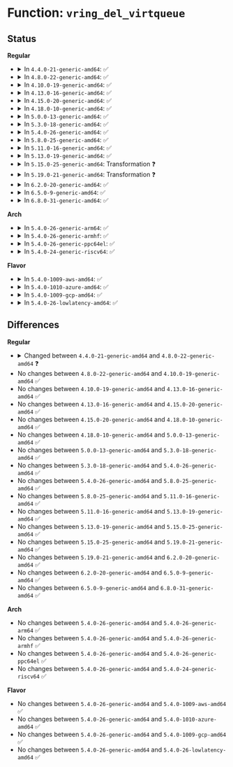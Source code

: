 # Function: <code>vring_del_virtqueue</code>

## Status
<b>Regular</b>
<ul>
<li>
<details>
<summary>In <code>4.4.0-21-generic-amd64</code>: ✅</summary>

```c
void vring_del_virtqueue(struct virtqueue * vq)
```

```json
{
  "name": "vring_del_virtqueue",
  "collision_type": "Unique Global",
  "inline_type": "No",
  "funcs": [
    {
      "addr": 18446744071583822624,
      "name": "vring_del_virtqueue",
      "external": true,
      "loc": "drivers/virtio/virtio_ring.c:786",
      "file": "drivers/virtio/virtio_ring.c",
      "inline": "seen, unknown",
      "caller_inline": [],
      "caller_func": [
        "drivers/virtio/virtio_mmio.c:vm_del_vqs",
        "drivers/virtio/virtio_pci_modern.c:del_vq",
        "drivers/virtio/virtio_pci_modern.c:setup_vq",
        "drivers/virtio/virtio_pci_legacy.c:del_vq",
        "drivers/virtio/virtio_pci_legacy.c:setup_vq"
      ]
    }
  ],
  "symbols": [
    {
      "addr": 18446744071583822624,
      "name": "vring_del_virtqueue",
      "section": ".text",
      "bind": "STB_GLOBAL",
      "size": 57
    }
  ]
}
```
</details>
</li>
<li>
<details>
<summary>In <code>4.8.0-22-generic-amd64</code>: ✅</summary>

```c
void vring_del_virtqueue(struct virtqueue * _vq)
```

```json
{
  "name": "vring_del_virtqueue",
  "collision_type": "Unique Global",
  "inline_type": "No",
  "funcs": [
    {
      "addr": 18446744071584150272,
      "name": "vring_del_virtqueue",
      "external": true,
      "loc": "drivers/virtio/virtio_ring.c:1090",
      "file": "drivers/virtio/virtio_ring.c",
      "inline": "seen, unknown",
      "caller_inline": [],
      "caller_func": [
        "drivers/virtio/virtio_mmio.c:vm_del_vqs",
        "drivers/virtio/virtio_pci_modern.c:del_vq",
        "drivers/virtio/virtio_pci_modern.c:del_vq",
        "drivers/virtio/virtio_pci_modern.c:setup_vq",
        "drivers/virtio/virtio_pci_legacy.c:del_vq",
        "drivers/virtio/virtio_pci_legacy.c:setup_vq"
      ]
    }
  ],
  "symbols": [
    {
      "addr": 18446744071584150272,
      "name": "vring_del_virtqueue",
      "section": ".text",
      "bind": "STB_GLOBAL",
      "size": 98
    }
  ]
}
```
</details>
</li>
<li>
<details>
<summary>In <code>4.10.0-19-generic-amd64</code>: ✅</summary>

```c
void vring_del_virtqueue(struct virtqueue * _vq)
```

```json
{
  "name": "vring_del_virtqueue",
  "collision_type": "Unique Global",
  "inline_type": "No",
  "funcs": [
    {
      "addr": 18446744071584330832,
      "name": "vring_del_virtqueue",
      "external": true,
      "loc": "drivers/virtio/virtio_ring.c:1094",
      "file": "drivers/virtio/virtio_ring.c",
      "inline": "seen, unknown",
      "caller_inline": [],
      "caller_func": [
        "drivers/virtio/virtio_mmio.c:vm_del_vqs",
        "drivers/virtio/virtio_pci_modern.c:del_vq",
        "drivers/virtio/virtio_pci_modern.c:del_vq",
        "drivers/virtio/virtio_pci_modern.c:setup_vq",
        "drivers/virtio/virtio_pci_legacy.c:del_vq",
        "drivers/virtio/virtio_pci_legacy.c:setup_vq"
      ]
    }
  ],
  "symbols": [
    {
      "addr": 18446744071584330832,
      "name": "vring_del_virtqueue",
      "section": ".text",
      "bind": "STB_GLOBAL",
      "size": 98
    }
  ]
}
```
</details>
</li>
<li>
<details>
<summary>In <code>4.13.0-16-generic-amd64</code>: ✅</summary>

```c
void vring_del_virtqueue(struct virtqueue * _vq)
```

```json
{
  "name": "vring_del_virtqueue",
  "collision_type": "Unique Global",
  "inline_type": "No",
  "funcs": [
    {
      "addr": 18446744071584410816,
      "name": "vring_del_virtqueue",
      "external": true,
      "loc": "drivers/virtio/virtio_ring.c:1141",
      "file": "drivers/virtio/virtio_ring.c",
      "inline": "seen, unknown",
      "caller_inline": [],
      "caller_func": [
        "drivers/virtio/virtio_mmio.c:vm_del_vqs",
        "drivers/virtio/virtio_pci_modern.c:del_vq",
        "drivers/virtio/virtio_pci_modern.c:del_vq",
        "drivers/virtio/virtio_pci_modern.c:setup_vq",
        "drivers/virtio/virtio_pci_legacy.c:del_vq",
        "drivers/virtio/virtio_pci_legacy.c:setup_vq"
      ]
    }
  ],
  "symbols": [
    {
      "addr": 18446744071584410816,
      "name": "vring_del_virtqueue",
      "section": ".text",
      "bind": "STB_GLOBAL",
      "size": 94
    }
  ]
}
```
</details>
</li>
<li>
<details>
<summary>In <code>4.15.0-20-generic-amd64</code>: ✅</summary>

```c
void vring_del_virtqueue(struct virtqueue * _vq)
```

```json
{
  "name": "vring_del_virtqueue",
  "collision_type": "Unique Global",
  "inline_type": "No",
  "funcs": [
    {
      "addr": 18446744071584818272,
      "name": "vring_del_virtqueue",
      "external": true,
      "loc": "drivers/virtio/virtio_ring.c:1140",
      "file": "drivers/virtio/virtio_ring.c",
      "inline": "seen, unknown",
      "caller_inline": [],
      "caller_func": [
        "drivers/virtio/virtio_mmio.c:vm_del_vqs",
        "drivers/virtio/virtio_pci_modern.c:del_vq",
        "drivers/virtio/virtio_pci_modern.c:del_vq",
        "drivers/virtio/virtio_pci_modern.c:setup_vq",
        "drivers/virtio/virtio_pci_legacy.c:del_vq",
        "drivers/virtio/virtio_pci_legacy.c:setup_vq"
      ]
    }
  ],
  "symbols": [
    {
      "addr": 18446744071584818272,
      "name": "vring_del_virtqueue",
      "section": ".text",
      "bind": "STB_GLOBAL",
      "size": 94
    }
  ]
}
```
</details>
</li>
<li>
<details>
<summary>In <code>4.18.0-10-generic-amd64</code>: ✅</summary>

```c
void vring_del_virtqueue(struct virtqueue * _vq)
```

```json
{
  "name": "vring_del_virtqueue",
  "collision_type": "Unique Global",
  "inline_type": "No",
  "funcs": [
    {
      "addr": 18446744071585048768,
      "name": "vring_del_virtqueue",
      "external": true,
      "loc": "drivers/virtio/virtio_ring.c:1139",
      "file": "drivers/virtio/virtio_ring.c",
      "inline": "seen, unknown",
      "caller_inline": [],
      "caller_func": [
        "drivers/virtio/virtio_mmio.c:vm_del_vqs",
        "drivers/virtio/virtio_pci_modern.c:del_vq",
        "drivers/virtio/virtio_pci_modern.c:del_vq",
        "drivers/virtio/virtio_pci_modern.c:setup_vq",
        "drivers/virtio/virtio_pci_legacy.c:del_vq",
        "drivers/virtio/virtio_pci_legacy.c:setup_vq"
      ]
    }
  ],
  "symbols": [
    {
      "addr": 18446744071585048768,
      "name": "vring_del_virtqueue",
      "section": ".text",
      "bind": "STB_GLOBAL",
      "size": 96
    }
  ]
}
```
</details>
</li>
<li>
<details>
<summary>In <code>5.0.0-13-generic-amd64</code>: ✅</summary>

```c
void vring_del_virtqueue(struct virtqueue * _vq)
```

```json
{
  "name": "vring_del_virtqueue",
  "collision_type": "Unique Global",
  "inline_type": "No",
  "funcs": [
    {
      "addr": 18446744071585156832,
      "name": "vring_del_virtqueue",
      "external": true,
      "loc": "drivers/virtio/virtio_ring.c:2173",
      "file": "drivers/virtio/virtio_ring.c",
      "inline": "seen, unknown",
      "caller_inline": [],
      "caller_func": [
        "drivers/virtio/virtio_mmio.c:vm_del_vqs",
        "drivers/virtio/virtio_pci_modern.c:del_vq",
        "drivers/virtio/virtio_pci_modern.c:del_vq",
        "drivers/virtio/virtio_pci_modern.c:setup_vq",
        "drivers/virtio/virtio_pci_legacy.c:del_vq",
        "drivers/virtio/virtio_pci_legacy.c:setup_vq"
      ]
    }
  ],
  "symbols": [
    {
      "addr": 18446744071585156832,
      "name": "vring_del_virtqueue",
      "section": ".text",
      "bind": "STB_GLOBAL",
      "size": 208
    }
  ]
}
```
</details>
</li>
<li>
<details>
<summary>In <code>5.3.0-18-generic-amd64</code>: ✅</summary>

```c
void vring_del_virtqueue(struct virtqueue * _vq)
```

```json
{
  "name": "vring_del_virtqueue",
  "collision_type": "Unique Global",
  "inline_type": "No",
  "funcs": [
    {
      "addr": 18446744071585364000,
      "name": "vring_del_virtqueue",
      "external": true,
      "loc": "drivers/virtio/virtio_ring.c:2179",
      "file": "drivers/virtio/virtio_ring.c",
      "inline": "seen, unknown",
      "caller_inline": [],
      "caller_func": [
        "drivers/virtio/virtio_mmio.c:vm_del_vqs",
        "drivers/virtio/virtio_pci_modern.c:del_vq",
        "drivers/virtio/virtio_pci_modern.c:del_vq",
        "drivers/virtio/virtio_pci_modern.c:setup_vq",
        "drivers/virtio/virtio_pci_legacy.c:del_vq",
        "drivers/virtio/virtio_pci_legacy.c:setup_vq"
      ]
    }
  ],
  "symbols": [
    {
      "addr": 18446744071585364000,
      "name": "vring_del_virtqueue",
      "section": ".text",
      "bind": "STB_GLOBAL",
      "size": 234
    }
  ]
}
```
</details>
</li>
<li>
<details>
<summary>In <code>5.4.0-26-generic-amd64</code>: ✅</summary>

```c
void vring_del_virtqueue(struct virtqueue * _vq)
```

```json
{
  "name": "vring_del_virtqueue",
  "collision_type": "Unique Global",
  "inline_type": "No",
  "funcs": [
    {
      "addr": 18446744071585502720,
      "name": "vring_del_virtqueue",
      "external": true,
      "loc": "drivers/virtio/virtio_ring.c:2178",
      "file": "drivers/virtio/virtio_ring.c",
      "inline": "seen, unknown",
      "caller_inline": [],
      "caller_func": [
        "drivers/virtio/virtio_mmio.c:vm_del_vqs",
        "drivers/virtio/virtio_pci_modern.c:del_vq",
        "drivers/virtio/virtio_pci_modern.c:del_vq",
        "drivers/virtio/virtio_pci_modern.c:setup_vq",
        "drivers/virtio/virtio_pci_legacy.c:del_vq",
        "drivers/virtio/virtio_pci_legacy.c:setup_vq",
        "drivers/remoteproc/remoteproc_virtio.c:rproc_virtio_find_vqs",
        "drivers/remoteproc/remoteproc_virtio.c:rproc_virtio_del_vqs"
      ]
    }
  ],
  "symbols": [
    {
      "addr": 18446744071585502720,
      "name": "vring_del_virtqueue",
      "section": ".text",
      "bind": "STB_GLOBAL",
      "size": 254
    }
  ]
}
```
</details>
</li>
<li>
<details>
<summary>In <code>5.8.0-25-generic-amd64</code>: ✅</summary>

```c
void vring_del_virtqueue(struct virtqueue * _vq)
```

```json
{
  "name": "vring_del_virtqueue",
  "collision_type": "Unique Global",
  "inline_type": "No",
  "funcs": [
    {
      "addr": 18446744071586226736,
      "name": "vring_del_virtqueue",
      "external": true,
      "loc": "drivers/virtio/virtio_ring.c:2181",
      "file": "drivers/virtio/virtio_ring.c",
      "inline": "seen, unknown",
      "caller_inline": [],
      "caller_func": [
        "drivers/virtio/virtio_mmio.c:vm_setup_vq",
        "drivers/virtio/virtio_mmio.c:vm_del_vq",
        "drivers/virtio/virtio_pci_modern.c:del_vq",
        "drivers/virtio/virtio_pci_modern.c:del_vq",
        "drivers/virtio/virtio_pci_modern.c:setup_vq",
        "drivers/virtio/virtio_pci_legacy.c:del_vq",
        "drivers/virtio/virtio_pci_legacy.c:setup_vq",
        "drivers/remoteproc/remoteproc_virtio.c:rproc_virtio_find_vqs",
        "drivers/remoteproc/remoteproc_virtio.c:rproc_virtio_del_vqs"
      ]
    }
  ],
  "symbols": [
    {
      "addr": 18446744071586226736,
      "name": "vring_del_virtqueue",
      "section": ".text",
      "bind": "STB_GLOBAL",
      "size": 256
    }
  ]
}
```
</details>
</li>
<li>
<details>
<summary>In <code>5.11.0-16-generic-amd64</code>: ✅</summary>

```c
void vring_del_virtqueue(struct virtqueue * _vq)
```

```json
{
  "name": "vring_del_virtqueue",
  "collision_type": "Unique Global",
  "inline_type": "No",
  "funcs": [
    {
      "addr": 18446744071586346848,
      "name": "vring_del_virtqueue",
      "external": true,
      "loc": "drivers/virtio/virtio_ring.c:2181",
      "file": "drivers/virtio/virtio_ring.c",
      "inline": "seen, unknown",
      "caller_inline": [],
      "caller_func": [
        "drivers/virtio/virtio_mmio.c:vm_setup_vq",
        "drivers/virtio/virtio_mmio.c:vm_del_vq",
        "drivers/virtio/virtio_pci_modern.c:del_vq",
        "drivers/virtio/virtio_pci_modern.c:del_vq",
        "drivers/virtio/virtio_pci_modern.c:setup_vq",
        "drivers/virtio/virtio_pci_legacy.c:del_vq",
        "drivers/virtio/virtio_pci_legacy.c:setup_vq",
        "drivers/remoteproc/remoteproc_virtio.c:rproc_virtio_find_vqs",
        "drivers/remoteproc/remoteproc_virtio.c:rproc_virtio_del_vqs"
      ]
    }
  ],
  "symbols": [
    {
      "addr": 18446744071586346848,
      "name": "vring_del_virtqueue",
      "section": ".text",
      "bind": "STB_GLOBAL",
      "size": 252
    }
  ]
}
```
</details>
</li>
<li>
<details>
<summary>In <code>5.13.0-19-generic-amd64</code>: ✅</summary>

```c
void vring_del_virtqueue(struct virtqueue * _vq)
```

```json
{
  "name": "vring_del_virtqueue",
  "collision_type": "Unique Global",
  "inline_type": "No",
  "funcs": [
    {
      "addr": 18446744071586232816,
      "name": "vring_del_virtqueue",
      "external": true,
      "loc": "drivers/virtio/virtio_ring.c:2185",
      "file": "drivers/virtio/virtio_ring.c",
      "inline": "seen, unknown",
      "caller_inline": [],
      "caller_func": [
        "drivers/virtio/virtio_mmio.c:vm_setup_vq",
        "drivers/virtio/virtio_mmio.c:vm_del_vqs",
        "drivers/virtio/virtio_pci_modern.c:del_vq",
        "drivers/virtio/virtio_pci_modern.c:del_vq",
        "drivers/virtio/virtio_pci_modern.c:setup_vq",
        "drivers/virtio/virtio_pci_legacy.c:del_vq",
        "drivers/virtio/virtio_pci_legacy.c:setup_vq",
        "drivers/remoteproc/remoteproc_virtio.c:rproc_virtio_find_vqs",
        "drivers/remoteproc/remoteproc_virtio.c:rproc_virtio_del_vqs"
      ]
    }
  ],
  "symbols": [
    {
      "addr": 18446744071586232816,
      "name": "vring_del_virtqueue",
      "section": ".text",
      "bind": "STB_GLOBAL",
      "size": 282
    }
  ]
}
```
</details>
</li>
<li>
<details>
<summary>In <code>5.15.0-25-generic-amd64</code>: Transformation ❓</summary>

```c
void vring_del_virtqueue(struct virtqueue * _vq)
```

```json
{
  "name": "vring_del_virtqueue",
  "collision_type": "Unique Global",
  "inline_type": "No",
  "funcs": [
    {
      "addr": 0,
      "name": "vring_del_virtqueue",
      "external": true,
      "loc": "drivers/virtio/virtio_ring.c:2305",
      "file": "drivers/virtio/virtio_ring.c",
      "inline": "seen, unknown",
      "caller_inline": [],
      "caller_func": [
        "drivers/virtio/virtio_mmio.c:vm_setup_vq",
        "drivers/virtio/virtio_mmio.c:vm_del_vqs",
        "drivers/virtio/virtio_pci_modern.c:del_vq",
        "drivers/virtio/virtio_pci_modern.c:del_vq",
        "drivers/virtio/virtio_pci_modern.c:setup_vq",
        "drivers/virtio/virtio_pci_legacy.c:del_vq",
        "drivers/virtio/virtio_pci_legacy.c:setup_vq",
        "drivers/remoteproc/remoteproc_virtio.c:rproc_virtio_find_vqs",
        "drivers/remoteproc/remoteproc_virtio.c:rproc_virtio_del_vqs"
      ]
    }
  ],
  "symbols": [
    {
      "addr": 18446744071592430376,
      "name": "vring_del_virtqueue.cold",
      "section": ".text",
      "bind": "STB_LOCAL",
      "size": 60
    },
    {
      "addr": 18446744071586741264,
      "name": "vring_del_virtqueue",
      "section": ".text",
      "bind": "STB_GLOBAL",
      "size": 334
    }
  ]
}
```
</details>
</li>
<li>
<details>
<summary>In <code>5.19.0-21-generic-amd64</code>: Transformation ❓</summary>

```c
void vring_del_virtqueue(struct virtqueue * _vq)
```

```json
{
  "name": "vring_del_virtqueue",
  "collision_type": "Unique Global",
  "inline_type": "No",
  "funcs": [
    {
      "addr": 0,
      "name": "vring_del_virtqueue",
      "external": true,
      "loc": "drivers/virtio/virtio_ring.c:2320",
      "file": "drivers/virtio/virtio_ring.c",
      "inline": "seen, unknown",
      "caller_inline": [],
      "caller_func": [
        "drivers/virtio/virtio_mmio.c:vm_setup_vq",
        "drivers/virtio/virtio_mmio.c:vm_del_vqs",
        "drivers/virtio/virtio_pci_modern.c:del_vq",
        "drivers/virtio/virtio_pci_modern.c:del_vq",
        "drivers/virtio/virtio_pci_modern.c:setup_vq",
        "drivers/virtio/virtio_pci_legacy.c:del_vq",
        "drivers/virtio/virtio_pci_legacy.c:setup_vq",
        "drivers/remoteproc/remoteproc_virtio.c:rproc_virtio_find_vqs",
        "drivers/remoteproc/remoteproc_virtio.c:rproc_virtio_del_vqs"
      ]
    }
  ],
  "symbols": [
    {
      "addr": 18446744071594297983,
      "name": "vring_del_virtqueue.cold",
      "section": ".text",
      "bind": "STB_LOCAL",
      "size": 63
    },
    {
      "addr": 18446744071588013104,
      "name": "vring_del_virtqueue",
      "section": ".text",
      "bind": "STB_GLOBAL",
      "size": 337
    }
  ]
}
```
</details>
</li>
<li>
<details>
<summary>In <code>6.2.0-20-generic-amd64</code>: ✅</summary>

```c
void vring_del_virtqueue(struct virtqueue * _vq)
```

```json
{
  "name": "vring_del_virtqueue",
  "collision_type": "Unique Global",
  "inline_type": "No",
  "funcs": [
    {
      "addr": 18446744071589385872,
      "name": "vring_del_virtqueue",
      "external": true,
      "loc": "drivers/virtio/virtio_ring.c:2688",
      "file": "drivers/virtio/virtio_ring.c",
      "inline": "seen, unknown",
      "caller_inline": [],
      "caller_func": [
        "drivers/virtio/virtio_mmio.c:vm_setup_vq",
        "drivers/virtio/virtio_mmio.c:vm_del_vqs",
        "drivers/virtio/virtio_pci_modern.c:del_vq",
        "drivers/virtio/virtio_pci_modern.c:del_vq",
        "drivers/virtio/virtio_pci_modern.c:setup_vq",
        "drivers/virtio/virtio_pci_legacy.c:del_vq",
        "drivers/virtio/virtio_pci_legacy.c:setup_vq",
        "drivers/remoteproc/remoteproc_virtio.c:rproc_virtio_find_vqs",
        "drivers/remoteproc/remoteproc_virtio.c:rproc_virtio_del_vqs"
      ]
    }
  ],
  "symbols": [
    {
      "addr": 18446744071589385872,
      "name": "vring_del_virtqueue",
      "section": ".text",
      "bind": "STB_GLOBAL",
      "size": 106
    }
  ]
}
```
</details>
</li>
<li>
<details>
<summary>In <code>6.5.0-9-generic-amd64</code>: ✅</summary>

```c
void vring_del_virtqueue(struct virtqueue * _vq)
```

```json
{
  "name": "vring_del_virtqueue",
  "collision_type": "Unique Global",
  "inline_type": "No",
  "funcs": [
    {
      "addr": 18446744071589684688,
      "name": "vring_del_virtqueue",
      "external": true,
      "loc": "drivers/virtio/virtio_ring.c:2751",
      "file": "drivers/virtio/virtio_ring.c",
      "inline": "seen, unknown",
      "caller_inline": [],
      "caller_func": [
        "drivers/virtio/virtio_mmio.c:vm_setup_vq",
        "drivers/virtio/virtio_mmio.c:vm_del_vqs",
        "drivers/virtio/virtio_pci_modern.c:del_vq",
        "drivers/virtio/virtio_pci_modern.c:del_vq",
        "drivers/virtio/virtio_pci_modern.c:setup_vq",
        "drivers/virtio/virtio_pci_legacy.c:del_vq",
        "drivers/virtio/virtio_pci_legacy.c:setup_vq",
        "drivers/remoteproc/remoteproc_virtio.c:rproc_virtio_find_vqs",
        "drivers/remoteproc/remoteproc_virtio.c:rproc_virtio_del_vqs"
      ]
    }
  ],
  "symbols": [
    {
      "addr": 18446744071589684688,
      "name": "vring_del_virtqueue",
      "section": ".text",
      "bind": "STB_GLOBAL",
      "size": 106
    }
  ]
}
```
</details>
</li>
<li>
<details>
<summary>In <code>6.8.0-31-generic-amd64</code>: ✅</summary>

```c
void vring_del_virtqueue(struct virtqueue * _vq)
```

```json
{
  "name": "vring_del_virtqueue",
  "collision_type": "Unique Global",
  "inline_type": "No",
  "funcs": [
    {
      "addr": 18446744071590016752,
      "name": "vring_del_virtqueue",
      "external": true,
      "loc": "drivers/virtio/virtio_ring.c:2912",
      "file": "drivers/virtio/virtio_ring.c",
      "inline": "seen, unknown",
      "caller_inline": [],
      "caller_func": [
        "drivers/virtio/virtio_mmio.c:vm_setup_vq",
        "drivers/virtio/virtio_mmio.c:vm_del_vqs",
        "drivers/virtio/virtio_pci_modern.c:del_vq",
        "drivers/virtio/virtio_pci_modern.c:del_vq",
        "drivers/virtio/virtio_pci_modern.c:setup_vq",
        "drivers/virtio/virtio_pci_legacy.c:del_vq",
        "drivers/virtio/virtio_pci_legacy.c:setup_vq",
        "drivers/remoteproc/remoteproc_virtio.c:rproc_virtio_find_vqs",
        "drivers/remoteproc/remoteproc_virtio.c:rproc_virtio_del_vqs"
      ]
    }
  ],
  "symbols": [
    {
      "addr": 18446744071590016752,
      "name": "vring_del_virtqueue",
      "section": ".text",
      "bind": "STB_GLOBAL",
      "size": 106
    }
  ]
}
```
</details>
</li>
</ul>
<b>Arch</b>
<ul>
<li>
<details>
<summary>In <code>5.4.0-26-generic-arm64</code>: ✅</summary>

```c
void vring_del_virtqueue(struct virtqueue * _vq)
```

```json
{
  "name": "vring_del_virtqueue",
  "collision_type": "Unique Global",
  "inline_type": "No",
  "funcs": [
    {
      "addr": 18446603336498159160,
      "name": "vring_del_virtqueue",
      "external": true,
      "loc": "drivers/virtio/virtio_ring.c:2178",
      "file": "drivers/virtio/virtio_ring.c",
      "inline": "seen, unknown",
      "caller_inline": [],
      "caller_func": [
        "drivers/virtio/virtio_mmio.c:vm_del_vqs",
        "drivers/virtio/virtio_pci_modern.c:del_vq",
        "drivers/virtio/virtio_pci_modern.c:del_vq",
        "drivers/virtio/virtio_pci_modern.c:setup_vq",
        "drivers/virtio/virtio_pci_legacy.c:del_vq",
        "drivers/virtio/virtio_pci_legacy.c:del_vq",
        "drivers/virtio/virtio_pci_legacy.c:setup_vq",
        "drivers/remoteproc/remoteproc_virtio.c:rproc_virtio_find_vqs",
        "drivers/remoteproc/remoteproc_virtio.c:rproc_virtio_del_vqs"
      ]
    }
  ],
  "symbols": [
    {
      "addr": 18446603336498159160,
      "name": "vring_del_virtqueue",
      "section": ".text",
      "bind": "STB_GLOBAL",
      "size": 212
    }
  ]
}
```
</details>
</li>
<li>
<details>
<summary>In <code>5.4.0-26-generic-armhf</code>: ✅</summary>

```c
void vring_del_virtqueue(struct virtqueue * _vq)
```

```json
{
  "name": "vring_del_virtqueue",
  "collision_type": "Unique Global",
  "inline_type": "No",
  "funcs": [
    {
      "addr": 3230922984,
      "name": "vring_del_virtqueue",
      "external": true,
      "loc": "drivers/virtio/virtio_ring.c:2178",
      "file": "drivers/virtio/virtio_ring.c",
      "inline": "seen, unknown",
      "caller_inline": [],
      "caller_func": [
        "drivers/virtio/virtio_mmio.c:vm_del_vqs",
        "drivers/virtio/virtio_pci_modern.c:del_vq",
        "drivers/virtio/virtio_pci_modern.c:setup_vq",
        "drivers/virtio/virtio_pci_legacy.c:del_vq",
        "drivers/virtio/virtio_pci_legacy.c:setup_vq",
        "drivers/remoteproc/remoteproc_virtio.c:rproc_virtio_find_vqs",
        "drivers/remoteproc/remoteproc_virtio.c:rproc_virtio_del_vqs"
      ]
    }
  ],
  "symbols": [
    {
      "addr": 3230922984,
      "name": "vring_del_virtqueue",
      "section": ".text",
      "bind": "STB_GLOBAL",
      "size": 216
    }
  ]
}
```
</details>
</li>
<li>
<details>
<summary>In <code>5.4.0-26-generic-ppc64el</code>: ✅</summary>

```c
void vring_del_virtqueue(struct virtqueue * _vq)
```

```json
{
  "name": "vring_del_virtqueue",
  "collision_type": "Unique Global",
  "inline_type": "No",
  "funcs": [
    {
      "addr": 13835058055291386304,
      "name": "vring_del_virtqueue",
      "external": true,
      "loc": "drivers/virtio/virtio_ring.c:2178",
      "file": "drivers/virtio/virtio_ring.c",
      "inline": "seen, unknown",
      "caller_inline": [],
      "caller_func": [
        "drivers/virtio/virtio_mmio.c:vm_del_vqs",
        "drivers/virtio/virtio_mmio.c:vm_del_vqs",
        "drivers/virtio/virtio_pci_modern.c:del_vq",
        "drivers/virtio/virtio_pci_modern.c:del_vq",
        "drivers/virtio/virtio_pci_modern.c:setup_vq",
        "drivers/virtio/virtio_pci_legacy.c:del_vq",
        "drivers/virtio/virtio_pci_legacy.c:del_vq",
        "drivers/virtio/virtio_pci_legacy.c:setup_vq",
        "drivers/remoteproc/remoteproc_virtio.c:rproc_virtio_find_vqs",
        "drivers/remoteproc/remoteproc_virtio.c:rproc_virtio_del_vqs"
      ]
    }
  ],
  "symbols": [
    {
      "addr": 13835058055291386304,
      "name": "vring_del_virtqueue",
      "section": ".text",
      "bind": "STB_GLOBAL",
      "size": 296
    }
  ]
}
```
</details>
</li>
<li>
<details>
<summary>In <code>5.4.0-24-generic-riscv64</code>: ✅</summary>

```c
void vring_del_virtqueue(struct virtqueue * _vq)
```

```json
{
  "name": "vring_del_virtqueue",
  "collision_type": "Unique Global",
  "inline_type": "No",
  "funcs": [
    {
      "addr": 18446743936275941734,
      "name": "vring_del_virtqueue",
      "external": true,
      "loc": "drivers/virtio/virtio_ring.c:2178",
      "file": "drivers/virtio/virtio_ring.c",
      "inline": "seen, unknown",
      "caller_inline": [],
      "caller_func": [
        "drivers/virtio/virtio_mmio.c:vm_setup_vq",
        "drivers/virtio/virtio_mmio.c:vm_del_vqs",
        "drivers/virtio/virtio_pci_modern.c:del_vq",
        "drivers/virtio/virtio_pci_modern.c:setup_vq",
        "drivers/virtio/virtio_pci_legacy.c:del_vq",
        "drivers/virtio/virtio_pci_legacy.c:setup_vq"
      ]
    }
  ],
  "symbols": [
    {
      "addr": 18446743936275941734,
      "name": "vring_del_virtqueue",
      "section": ".text",
      "bind": "STB_GLOBAL",
      "size": 180
    }
  ]
}
```
</details>
</li>
</ul>
<b>Flavor</b>
<ul>
<li>
<details>
<summary>In <code>5.4.0-1009-aws-amd64</code>: ✅</summary>

```c
void vring_del_virtqueue(struct virtqueue * _vq)
```

```json
{
  "name": "vring_del_virtqueue",
  "collision_type": "Unique Global",
  "inline_type": "No",
  "funcs": [
    {
      "addr": 18446744071585264800,
      "name": "vring_del_virtqueue",
      "external": true,
      "loc": "drivers/virtio/virtio_ring.c:2178",
      "file": "drivers/virtio/virtio_ring.c",
      "inline": "seen, unknown",
      "caller_inline": [],
      "caller_func": [
        "drivers/virtio/virtio_mmio.c:vm_del_vqs",
        "drivers/virtio/virtio_pci_modern.c:del_vq",
        "drivers/virtio/virtio_pci_modern.c:del_vq",
        "drivers/virtio/virtio_pci_modern.c:setup_vq",
        "drivers/virtio/virtio_pci_legacy.c:del_vq",
        "drivers/virtio/virtio_pci_legacy.c:setup_vq",
        "drivers/remoteproc/remoteproc_virtio.c:rproc_virtio_find_vqs",
        "drivers/remoteproc/remoteproc_virtio.c:rproc_virtio_del_vqs"
      ]
    }
  ],
  "symbols": [
    {
      "addr": 18446744071585264800,
      "name": "vring_del_virtqueue",
      "section": ".text",
      "bind": "STB_GLOBAL",
      "size": 254
    }
  ]
}
```
</details>
</li>
<li>
<details>
<summary>In <code>5.4.0-1010-azure-amd64</code>: ✅</summary>

```c
void vring_del_virtqueue(struct virtqueue * _vq)
```

```json
{
  "name": "vring_del_virtqueue",
  "collision_type": "Unique Global",
  "inline_type": "No",
  "funcs": [
    {
      "addr": 18446744071585217088,
      "name": "vring_del_virtqueue",
      "external": true,
      "loc": "drivers/virtio/virtio_ring.c:2178",
      "file": "drivers/virtio/virtio_ring.c",
      "inline": "seen, unknown",
      "caller_inline": [],
      "caller_func": [
        "drivers/virtio/virtio_mmio.c:vm_del_vqs",
        "drivers/virtio/virtio_pci_modern.c:del_vq",
        "drivers/virtio/virtio_pci_modern.c:del_vq",
        "drivers/virtio/virtio_pci_modern.c:setup_vq",
        "drivers/virtio/virtio_pci_legacy.c:del_vq",
        "drivers/virtio/virtio_pci_legacy.c:setup_vq"
      ]
    }
  ],
  "symbols": [
    {
      "addr": 18446744071585217088,
      "name": "vring_del_virtqueue",
      "section": ".text",
      "bind": "STB_GLOBAL",
      "size": 254
    }
  ]
}
```
</details>
</li>
<li>
<details>
<summary>In <code>5.4.0-1009-gcp-amd64</code>: ✅</summary>

```c
void vring_del_virtqueue(struct virtqueue * _vq)
```

```json
{
  "name": "vring_del_virtqueue",
  "collision_type": "Unique Global",
  "inline_type": "No",
  "funcs": [
    {
      "addr": 18446744071585453120,
      "name": "vring_del_virtqueue",
      "external": true,
      "loc": "drivers/virtio/virtio_ring.c:2178",
      "file": "drivers/virtio/virtio_ring.c",
      "inline": "seen, unknown",
      "caller_inline": [],
      "caller_func": [
        "drivers/virtio/virtio_mmio.c:vm_del_vqs",
        "drivers/virtio/virtio_pci_modern.c:del_vq",
        "drivers/virtio/virtio_pci_modern.c:del_vq",
        "drivers/virtio/virtio_pci_modern.c:setup_vq",
        "drivers/virtio/virtio_pci_legacy.c:del_vq",
        "drivers/virtio/virtio_pci_legacy.c:setup_vq"
      ]
    }
  ],
  "symbols": [
    {
      "addr": 18446744071585453120,
      "name": "vring_del_virtqueue",
      "section": ".text",
      "bind": "STB_GLOBAL",
      "size": 254
    }
  ]
}
```
</details>
</li>
<li>
<details>
<summary>In <code>5.4.0-26-lowlatency-amd64</code>: ✅</summary>

```c
void vring_del_virtqueue(struct virtqueue * _vq)
```

```json
{
  "name": "vring_del_virtqueue",
  "collision_type": "Unique Global",
  "inline_type": "No",
  "funcs": [
    {
      "addr": 18446744071585561296,
      "name": "vring_del_virtqueue",
      "external": true,
      "loc": "drivers/virtio/virtio_ring.c:2178",
      "file": "drivers/virtio/virtio_ring.c",
      "inline": "seen, unknown",
      "caller_inline": [],
      "caller_func": [
        "drivers/virtio/virtio_mmio.c:vm_del_vqs",
        "drivers/virtio/virtio_pci_modern.c:del_vq",
        "drivers/virtio/virtio_pci_modern.c:del_vq",
        "drivers/virtio/virtio_pci_modern.c:setup_vq",
        "drivers/virtio/virtio_pci_legacy.c:del_vq",
        "drivers/virtio/virtio_pci_legacy.c:setup_vq",
        "drivers/remoteproc/remoteproc_virtio.c:rproc_virtio_find_vqs",
        "drivers/remoteproc/remoteproc_virtio.c:rproc_virtio_del_vqs"
      ]
    }
  ],
  "symbols": [
    {
      "addr": 18446744071585561296,
      "name": "vring_del_virtqueue",
      "section": ".text",
      "bind": "STB_GLOBAL",
      "size": 254
    }
  ]
}
```
</details>
</li>
</ul>

## Differences
<b>Regular</b>
<ul>
<li>
<details>
<summary>Changed between <code>4.4.0-21-generic-amd64</code> and <code>4.8.0-22-generic-amd64</code> ❓</summary>
<ul>
<li>
<b>Param added. </b>
<code>struct virtqueue * _vq</code>
</li>
<li>
<b>Param removed. </b>
<code>struct virtqueue * vq</code>
</li>
</ul>
</details>
</li>
<li>
No changes between <code>4.8.0-22-generic-amd64</code> and <code>4.10.0-19-generic-amd64</code> ✅
</li>
<li>
No changes between <code>4.10.0-19-generic-amd64</code> and <code>4.13.0-16-generic-amd64</code> ✅
</li>
<li>
No changes between <code>4.13.0-16-generic-amd64</code> and <code>4.15.0-20-generic-amd64</code> ✅
</li>
<li>
No changes between <code>4.15.0-20-generic-amd64</code> and <code>4.18.0-10-generic-amd64</code> ✅
</li>
<li>
No changes between <code>4.18.0-10-generic-amd64</code> and <code>5.0.0-13-generic-amd64</code> ✅
</li>
<li>
No changes between <code>5.0.0-13-generic-amd64</code> and <code>5.3.0-18-generic-amd64</code> ✅
</li>
<li>
No changes between <code>5.3.0-18-generic-amd64</code> and <code>5.4.0-26-generic-amd64</code> ✅
</li>
<li>
No changes between <code>5.4.0-26-generic-amd64</code> and <code>5.8.0-25-generic-amd64</code> ✅
</li>
<li>
No changes between <code>5.8.0-25-generic-amd64</code> and <code>5.11.0-16-generic-amd64</code> ✅
</li>
<li>
No changes between <code>5.11.0-16-generic-amd64</code> and <code>5.13.0-19-generic-amd64</code> ✅
</li>
<li>
No changes between <code>5.13.0-19-generic-amd64</code> and <code>5.15.0-25-generic-amd64</code> ✅
</li>
<li>
No changes between <code>5.15.0-25-generic-amd64</code> and <code>5.19.0-21-generic-amd64</code> ✅
</li>
<li>
No changes between <code>5.19.0-21-generic-amd64</code> and <code>6.2.0-20-generic-amd64</code> ✅
</li>
<li>
No changes between <code>6.2.0-20-generic-amd64</code> and <code>6.5.0-9-generic-amd64</code> ✅
</li>
<li>
No changes between <code>6.5.0-9-generic-amd64</code> and <code>6.8.0-31-generic-amd64</code> ✅
</li>
</ul>
<b>Arch</b>
<ul>
<li>
No changes between <code>5.4.0-26-generic-amd64</code> and <code>5.4.0-26-generic-arm64</code> ✅
</li>
<li>
No changes between <code>5.4.0-26-generic-amd64</code> and <code>5.4.0-26-generic-armhf</code> ✅
</li>
<li>
No changes between <code>5.4.0-26-generic-amd64</code> and <code>5.4.0-26-generic-ppc64el</code> ✅
</li>
<li>
No changes between <code>5.4.0-26-generic-amd64</code> and <code>5.4.0-24-generic-riscv64</code> ✅
</li>
</ul>
<b>Flavor</b>
<ul>
<li>
No changes between <code>5.4.0-26-generic-amd64</code> and <code>5.4.0-1009-aws-amd64</code> ✅
</li>
<li>
No changes between <code>5.4.0-26-generic-amd64</code> and <code>5.4.0-1010-azure-amd64</code> ✅
</li>
<li>
No changes between <code>5.4.0-26-generic-amd64</code> and <code>5.4.0-1009-gcp-amd64</code> ✅
</li>
<li>
No changes between <code>5.4.0-26-generic-amd64</code> and <code>5.4.0-26-lowlatency-amd64</code> ✅
</li>
</ul>
